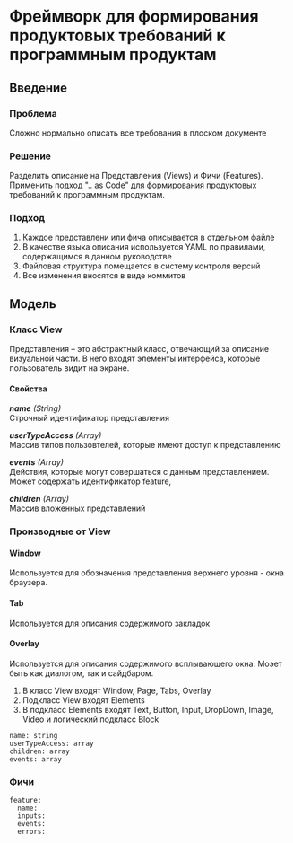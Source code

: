 # Фреймворк для формирования продуктовых требований к программным продуктам
## Введение
### Проблема
Сложно нормально описать все требования в плоском документе 
### Решение
Разделить описание на Представления (Views) и Фичи (Features). Применить подход ".. as Code" для формирования продуктовых требований к программным продуктам.
### Подход
1. Каждое представлени или фича описывается в отдельном файле
2. В качестве языка описания используется YAML по правилами, содержащимся в данном руководстве
3. Файловая структура помещается в систему контроля версий
4. Все изменения вносятся в виде коммитов
## Модель
### Класс View
Представления – это абстрактный класс, отвечающий за описание визуальной части. В него входят элементы интерфейса, которые пользователь видит на экране.
#### Свойства
_**name** (String)_  
Строчный идентификатор представления  
  
_**userTypeAccess** (Array)_  
Массив типов пользовтелей, которые имеют доступ к представлению  
  
_**events** (Array)_  
Действия, которые могут совершаться с данным представлением. Может содержать  идентификатор feature,  
  
_**children** (Array)_  
Массив вложенных представлений  

### Производные от View
#### Window 
Используется для обозначения представления верхнего уровня - окна браузера.
#### Tab
Используется для описания содержимого закладок
#### Overlay
Используется для описания содержимого всплывающего окна. Моэет быть как диалогом, так и сайдбаром.



1. В класс View входят Window, Page, Tabs, Overlay
2. Подкласс View входят Elements
3. В подкласс Elements входят Text, Button, Input, DropDown, Image, Video и логический подкласс Block
~~~
name: string
userTypeAccess: array
children: array
events: array
~~~
### Фичи
~~~
feature:
  name: 
  inputs:
  events:
  errors:
~~~
